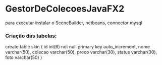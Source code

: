 # GestorDeColecoesJavaFX2

para executar instalar o SceneBuilder, netbeans, connector mysql


### Criação das tabelas:
create table skin
(
    id int(6) not null primary key auto_increment,
    nome varchar(50),
    colecao varchar(50),
    preco varchar(30),
    status varchar(30),
    foto varchar(50)
)
